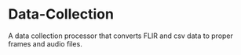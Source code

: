 # Data-Collection
A data collection processor that converts FLIR and csv data to proper frames and audio files.
